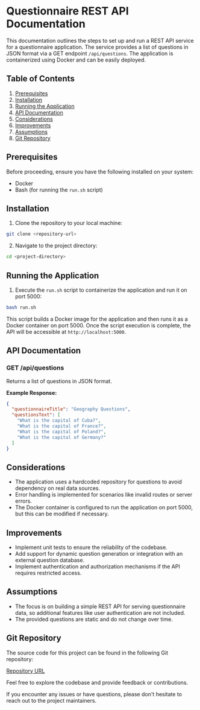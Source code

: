 # Questionnaire REST API Documentation

This documentation outlines the steps to set up and run a REST API service for a questionnaire application. The service provides a list of questions in JSON format via a GET endpoint `/api/questions`. The application is containerized using Docker and can be easily deployed.

## Table of Contents

1. [Prerequisites](#prerequisites)
2. [Installation](#installation)
3. [Running the Application](#running-the-application)
4. [API Documentation](#api-documentation)
5. [Considerations](#considerations)
6. [Improvements](#improvements)
7. [Assumptions](#assumptions)
8. [Git Repository](#git-repository)

## Prerequisites

Before proceeding, ensure you have the following installed on your system:

- Docker
- Bash (for running the `run.sh` script)

## Installation

1. Clone the repository to your local machine:

```bash
git clone <repository-url>
```

2. Navigate to the project directory:

```bash
cd <project-directory>
```

## Running the Application

1. Execute the `run.sh` script to containerize the application and run it on port 5000:

```bash
bash run.sh
```

This script builds a Docker image for the application and then runs it as a Docker container on port 5000. Once the script execution is complete, the API will be accessible at `http://localhost:5000`.

## API Documentation

### GET /api/questions

Returns a list of questions in JSON format.

**Example Response:**

```json
{
  "questionnaireTitle": "Geography Questions",
  "questionsText": [
    "What is the capital of Cuba?",
    "What is the capital of France?",
    "What is the capital of Poland?",
    "What is the capital of Germany?"
  ]
}
```

## Considerations

- The application uses a hardcoded repository for questions to avoid dependency on real data sources.
- Error handling is implemented for scenarios like invalid routes or server errors.
- The Docker container is configured to run the application on port 5000, but this can be modified if necessary.

## Improvements

- Implement unit tests to ensure the reliability of the codebase.
- Add support for dynamic question generation or integration with an external question database.
- Implement authentication and authorization mechanisms if the API requires restricted access.

## Assumptions

- The focus is on building a simple REST API for serving questionnaire data, so additional features like user authentication are not included.
- The provided questions are static and do not change over time.

## Git Repository

The source code for this project can be found in the following Git repository:

[Repository URL](https://github.com/ddinev90/Questionnaire)

Feel free to explore the codebase and provide feedback or contributions. 

If you encounter any issues or have questions, please don't hesitate to reach out to the project maintainers.
